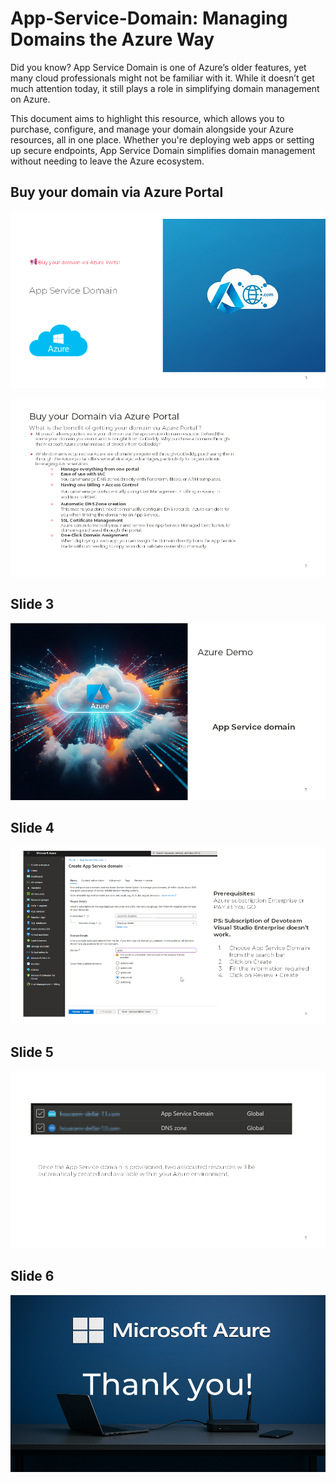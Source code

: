 # App-Service-Domain: Managing Domains the Azure Way
Did you know? App Service Domain is one of Azure’s older features, yet many cloud professionals might not be familiar with it. While it doesn’t get much attention today, it still plays a role in simplifying domain management on Azure.

This document aims to highlight this resource, which allows you to purchase, configure, and manage your domain alongside your Azure resources, all in one place. Whether you're deploying web apps or setting up secure endpoints, App Service Domain simplifies domain management without needing to leave the Azure ecosystem.


## Buy your domain via Azure Portal


![Slide 1](slides/Slide1.png)


![Slide 2](slides/Slide2.png)

## Slide 3
![Slide 3](slides/Slide3.png)

## Slide 4
![Slide 4](slides/Slide4.png)

## Slide 5
![Slide 5](slides/Slide5.png)

## Slide 6
![Slide 6](slides/Slide6.png)

